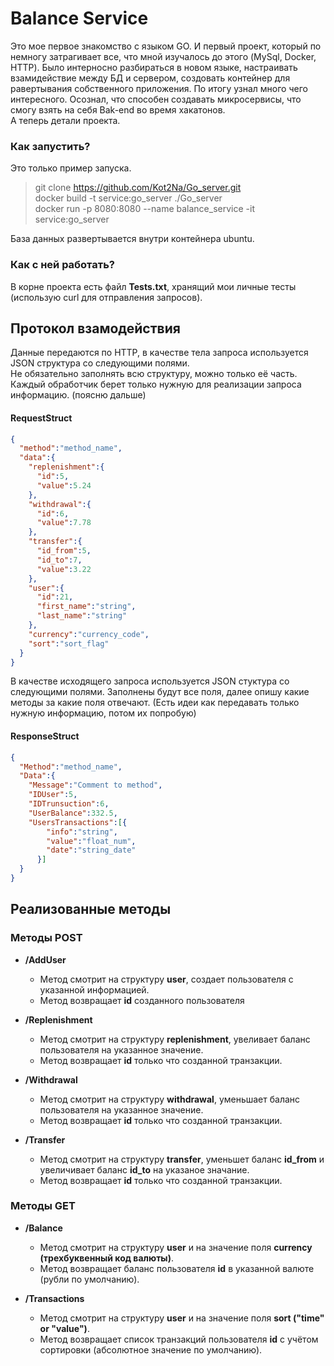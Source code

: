 # Balance Service

Это мое первое знакомство с языком GO.
И первый проект, который по немногу затрагивает все, что мной изучалось до этого (MySql, Docker, HTTP).
Было интерносно разбираться в новом языке, настраивать взамидействие между БД и сервером, создовать контейнер для равертывания собственного приложения.
По итогу узнал много чего интересного. Осознал, что способен создавать микросервисы, что смогу взять на себя Bak-end во время хакатонов.  
А теперь детали проекта.

### Как запустить?

Это только пример запуска.

> git clone https://github.com/Kot2Na/Go_server.git  
> docker build -t service:go_server ./Go_server  
> docker run -p 8080:8080 --name balance_service -it service:go_server  

База данных развертывается внутри контейнера ubuntu.

### Как с ней работать?

В корне проекта есть файл **Tests.txt**, хранящий мои личные тесты (использую curl для отправления запросов).


## Протокол взамодействия

Данные передаются по HTTP, в качестве тела запроса используется JSON структура со следующими полями.  
Не обязательно заполнять всю структуру, можно только её часть.
Каждый обработчик берет только нужную для реализации запроса информацию. (поясню дальше)


#### RequestStruct
```JSON
{
  "method":"method_name",
  "data":{
    "replenishment":{
      "id":5,
      "value":5.24
    },
    "withdrawal":{
      "id":6,
      "value":7.78
    },
    "transfer":{
      "id_from":5,
      "id_to":7,
      "value":3.22
    },
    "user":{
      "id":21,
      "first_name":"string",
      "last_name":"string"
    },
    "currency":"currency_code",
    "sort":"sort_flag"
  }
}
```

В качестве исходящего запроса используется JSON стуктура со следующими полями.
Заполнены будут все поля, далее опишу какие методы за какие поля отвечают.
(Есть идеи как передавать только нужную информацию, потом их попробую)

#### ResponseStruct
```JSON
{
  "Method":"method_name",
  "Data":{
    "Message":"Comment to method",
    "IDUser":5,
    "IDTrunsuction":6,
    "UserBalance":332.5,
    "UsersTransactions":[{
        "info":"string",
        "value":"float_num",
        "date":"string_date"
      }]
  }
}
```


## Реализованные методы

### Методы POST
- **/AddUser**  
  - Метод смотрит на структуру **user**, создает пользователя с указанной информацией.
  - Метод возвращает **id** созданного пользователя
  
- **/Replenishment**
  - Метод смотрит на структуру **replenishment**, увеливает баланс пользователя на указанное значение.
  - Метод возвращает **id** только что созданной транзакции.
  
- **/Withdrawal**
  - Метод смотрит на структуру **withdrawal**, уменьшает баланс пользователя на указанное значение.
  - Метод возвращает **id** только что созданной транзакции.

- **/Transfer**
  - Метод смотрит на структуру **transfer**, уменьшет баланс **id_from** и увеличивает баланс  **id_to** на указаное значание.
  - Метод возвращает **id** только что созданной транзакции.
  
### Методы GET
- **/Balance**  
  - Метод смотрит на структуру **user** и на значение поля **currency (трехбуквенный код валюты)**.
  - Метод возвращает баланс пользователя **id** в указанной валюте (рубли по умолчанию).

- **/Transactions**  
  - Метод смотрит на структуру **user** и на значение поля **sort ("time" or "value")**.
  - Метод возвращает список транзакций пользователя **id** с учётом сортировки (абсолютное значение по умолчанию).












